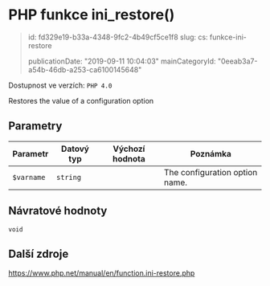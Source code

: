 PHP funkce ini_restore()
========================

> id: fd329e19-b33a-4348-9fc2-4b49cf5ce1f8
> slug:
> 	cs: funkce-ini-restore
>
> publicationDate: "2019-09-11 10:04:03"
> mainCategoryId: "0eeab3a7-a54b-46db-a253-ca6100145648"

Dostupnost ve verzích: `PHP 4.0`

Restores the value of a configuration option


Parametry
--------------

| Parametr | Datový typ | Výchozí hodnota | Poznámka |
|-----|-----|-----|-----|
| `$varname` | `string` |  | The configuration option name. |


Návratové hodnoty
----------------

`void`



Další zdroje
------------

https://www.php.net/manual/en/function.ini-restore.php
